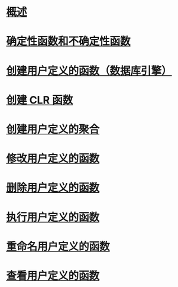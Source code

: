 # [概述](user-defined-functions.md)  
# [确定性函数和不确定性函数](deterministic-and-nondeterministic-functions.md)  
# [创建用户定义的函数（数据库引擎）](create-user-defined-functions-database-engine.md)  
# [创建 CLR 函数](create-clr-functions.md)  
# [创建用户定义的聚合](create-user-defined-aggregates.md)  
# [修改用户定义的函数](modify-user-defined-functions.md)  
# [删除用户定义的函数](delete-user-defined-functions.md)  
# [执行用户定义的函数](execute-user-defined-functions.md)  
# [重命名用户定义的函数](rename-user-defined-functions.md)  
# [查看用户定义的函数](view-user-defined-functions.md)  
